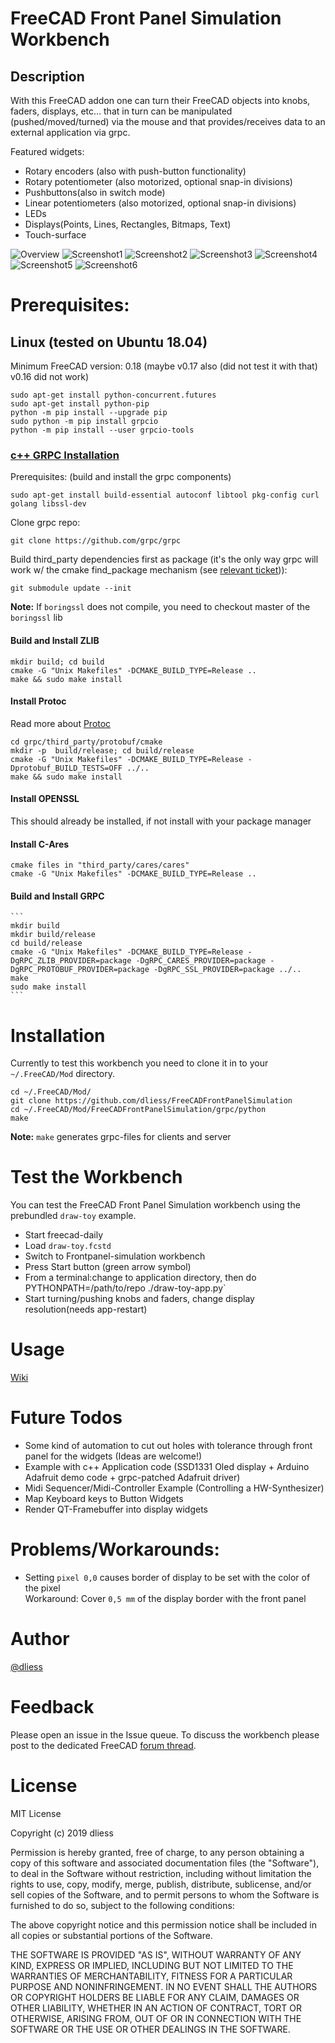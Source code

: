 # FreeCAD Front Panel Simulation Workbench

## Description
With this FreeCAD addon one can turn their FreeCAD objects into knobs, faders, displays, etc... that in turn can be manipulated (pushed/moved/turned) via the mouse and that provides/receives data to an external application via grpc. 

Featured widgets:
* Rotary encoders (also with push-button functionality)
* Rotary potentiometer (also motorized, optional snap-in divisions)
* Pushbuttons(also in switch mode)
* Linear potentiometers (also motorized, optional snap-in divisions)
* LEDs
* Displays(Points, Lines, Rectangles, Bitmaps, Text)
* Touch-surface


![Overview](/icons/overview.png?raw=true)
![Screenshot1](/Examples/draw-toy/screenshots/Push2_1.png?raw=true)
![Screenshot2](/Examples/draw-toy/screenshots/Push2_2.png?raw=true)
![Screenshot3](/Examples/draw-toy/screenshots/draw-toy1.png?raw=true)
![Screenshot4](/Examples/draw-toy/screenshots/draw-toy2.png?raw=true)
![Screenshot5](/Examples/draw-toy/screenshots/draw-toy3.png?raw=true)
![Screenshot6](/Examples/draw-toy/screenshots/draw-toy4.png?raw=true)


# Prerequisites:

## Linux (tested on Ubuntu 18.04)
Minimum FreeCAD version: 0.18 (maybe v0.17 also (did not test it with that) v0.16 did not work)
```
sudo apt-get install python-concurrent.futures
sudo apt-get install python-pip
python -m pip install --upgrade pip
sudo python -m pip install grpcio
python -m pip install --user grpcio-tools
```
### [c++ GRPC Installation](https://github.com/grpc/grpc/blob/v1.14.1/src/cpp/README.md)
Prerequisites: (build and install the grpc components)  
  ```
  sudo apt-get install build-essential autoconf libtool pkg-config curl golang libssl-dev
  ```
Clone grpc repo:  
  ```
  git clone https://github.com/grpc/grpc
  ```
Build third_party dependencies first as package (it's the only way grpc will work w/ the cmake find_package mechanism (see [relevant ticket](https://github.com/grpc/grpc/issues/16741))):  
  ```
  git submodule update --init
  ```  
**Note:** If `boringssl` does not compile, you need to checkout master of the `boringssl` lib  
#### Build and Install ZLIB
  ```
  mkdir build; cd build
  cmake -G "Unix Makefiles" -DCMAKE_BUILD_TYPE=Release ..
  make && sudo make install
  ```
#### Install Protoc
Read more about [Protoc](https://github.com/protocolbuffers/protobuf/blob/master/cmake/README.md)
  ```
  cd grpc/third_party/protobuf/cmake
  mkdir -p  build/release; cd build/release
  cmake -G "Unix Makefiles" -DCMAKE_BUILD_TYPE=Release -Dprotobuf_BUILD_TESTS=OFF ../..
  make && sudo make install
  ```

#### Install OPENSSL 
This should already be installed, if not install with your package manager  

#### Install C-Ares  
  ```
  cmake files in "third_party/cares/cares"
  cmake -G "Unix Makefiles" -DCMAKE_BUILD_TYPE=Release ..
  ```  
#### Build and Install GRPC
    ```
    mkdir build
    mkdir build/release
    cd build/release
    cmake -G "Unix Makefiles" -DCMAKE_BUILD_TYPE=Release -DgRPC_ZLIB_PROVIDER=package -DgRPC_CARES_PROVIDER=package -DgRPC_PROTOBUF_PROVIDER=package -DgRPC_SSL_PROVIDER=package ../..
    make
    sudo make install
    ```
    
# Installation
Currently to test this workbench you need to clone it in to your `~/.FreeCAD/Mod` directory. 
```
cd ~/.FreeCAD/Mod/
git clone https://github.com/dliess/FreeCADFrontPanelSimulation
cd ~/.FreeCAD/Mod/FreeCADFrontPanelSimulation/grpc/python
make 
```  
**Note:** `make` generates grpc-files for clients and server

# Test the Workbench
You can test the FreeCAD Front Panel Simulation workbench using the prebundled `draw-toy` example.  
* Start freecad-daily
* Load `draw-toy.fcstd`
* Switch to Frontpanel-simulation workbench
* Press Start button (green arrow symbol)
* From a terminal:change to application directory, then do  PYTHONPATH=/path/to/repo ./draw-toy-app.py`  
* Start turning/pushing knobs and faders, change display resolution(needs app-restart)

# Usage
[Wiki](https://github.com/dliess/FreeCADFrontPanelSimulation/wiki)

# Future Todos
* Some kind of automation to cut out holes with tolerance through front panel for the widgets (Ideas are welcome!)
* Example with c++ Application code (SSD1331 Oled display + Arduino Adafruit demo code + grpc-patched Adafruit driver)
* Midi Sequencer/Midi-Controller Example (Controlling a HW-Synthesizer)
* Map Keyboard keys to Button Widgets
* Render QT-Framebuffer into display widgets

# Problems/Workarounds:
* Setting `pixel 0,0` causes border of display to be set with the color of the pixel  
   Workaround: Cover `0,5 mm` of the display border with the front panel

# Author
[@dliess](https://github.com/dliess)

# Feedback 
Please open an issue in the Issue queue. To discuss the workbench please post to the dedicated FreeCAD [forum thread](https://forum.freecadweb.org/viewtopic.php?f=24&t=29988).

# License
MIT License

Copyright (c) 2019 dliess

Permission is hereby granted, free of charge, to any person obtaining a copy
of this software and associated documentation files (the "Software"), to deal
in the Software without restriction, including without limitation the rights
to use, copy, modify, merge, publish, distribute, sublicense, and/or sell
copies of the Software, and to permit persons to whom the Software is
furnished to do so, subject to the following conditions:

The above copyright notice and this permission notice shall be included in all
copies or substantial portions of the Software.

THE SOFTWARE IS PROVIDED "AS IS", WITHOUT WARRANTY OF ANY KIND, EXPRESS OR
IMPLIED, INCLUDING BUT NOT LIMITED TO THE WARRANTIES OF MERCHANTABILITY,
FITNESS FOR A PARTICULAR PURPOSE AND NONINFRINGEMENT. IN NO EVENT SHALL THE
AUTHORS OR COPYRIGHT HOLDERS BE LIABLE FOR ANY CLAIM, DAMAGES OR OTHER
LIABILITY, WHETHER IN AN ACTION OF CONTRACT, TORT OR OTHERWISE, ARISING FROM,
OUT OF OR IN CONNECTION WITH THE SOFTWARE OR THE USE OR OTHER DEALINGS IN THE
SOFTWARE.